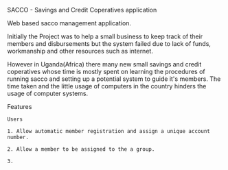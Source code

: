 SACCO - Savings and Credit Coperatives application

Web based sacco management application.

Initially the Project was to help a small business to keep track of their members and disbursements but the system failed due to lack of funds, workmanship and other resources such as internet.

However in Uganda(Africa) there many new small savings and credit coperatives whose time is mostly spent on learning the procedures of running sacco and setting up a potential system to guide it's members. The time taken and the little usage of computers in the country hinders the usage of computer systems.

Features

	Users
	
	1. Allow automatic member registration and assign a unique account number.
	
	2. Allow a member to be assigned to the a group.
	
	3.
